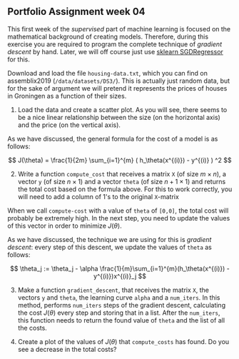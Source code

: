 ## Portfolio Assignment week 04

This first week of the *supervised* part of machine learning is focused on the mathematical background of creating models. Therefore, during this exercise you are required to program the complete technique of *gradient descent* by hand. Later, we will off course just use [sklearn SGDRegressor](https://scikit-learn.org/stable/modules/sgd.html) for this.

Download and load the file `housing-data.txt`, which you can find on assemblix2019 (`/data/datasets/DS3/`). This is actually just random data, but for the sake of argument we will pretend it represents the prices of houses in Groningen as a function of their sizes. 

1. Load the data and create a scatter plot. As you will see, there seems to be a nice linear relationship between the size (on the horizontal axis) and the price (on the vertical axis). 

As we have discussed, the general formula for the cost of a model is as follows:

$$
J(\theta) = \frac{1}{2m} \sum_{i=1}^{m} ( h_\theta(x^{(i)}) - y^{(i)} ) ^2 
$$

2. Write a function `compute_cost` that receives a matrix `X` (of size $m \times n$), a vector `y` (of size $n \times 1$) and a vector `theta` (of size $n+1 \times 1$) and returns the total cost based on the formula above. For this to work correctly, you will need to add a column of 1's to the original `X`-matrix

When we call `compute-cost` with a value of `theta` of `[0,0]`, the total cost will probably be extremely high. In the next step, you need to update the values of this vector in order to minimize $J(\theta)$. 

As we have discussed, the technique we are using for this is *gradient descent*: every step of this descent, we update the values of `theta` as follows:

$$
\theta_j := \theta_j - \alpha \frac{1}{m}\sum_{i=1}^{m}(h_\theta(x^{(i)}) - y^{(i)})x^{(i)}_j
$$

3. Make a function `gradient_descent`, that receives the matrix `X`, the vectors `y` and `theta`, the learning curve `alpha` and a `num_iters`. In this method, performs `num_iters` steps of the gradient descent, calculating the cost $J(\theta)$ every step and storing that in a list. After the `num_iters`, this function needs to return the found value of `theta` and the list of all the costs.

4. Create a plot of the values of $J(\theta)$ that `compute_costs` has found. Do you see a decrease in the total costs?



